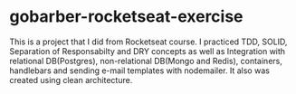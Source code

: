 # gobarber-rocketseat-exercise
This is a project that I did from Rocketseat course. I practiced TDD, SOLID, Separation of Responsabilty and DRY concepts as well as Integration with relational DB(Postgres), non-relational DB(Mongo and Redis), containers, handlebars and sending e-mail templates with nodemailer. It also was created using clean architecture.
